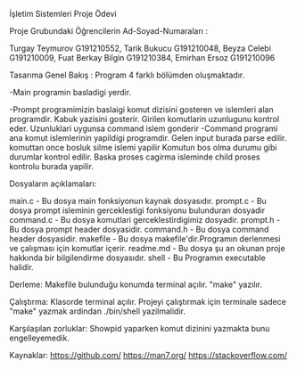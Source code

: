İşletim Sistemleri Proje Ödevi

Proje Grubundaki Öğrencilerin Ad-Soyad-Numaraları :

Turgay Teymurov G191210552,
Tarik Bukucu G191210048, 
Beyza Celebi G191210009, 
Fuat Berkay Bilgin G191210384,
Emirhan Ersoz G191210096
	
Tasarıma Genel Bakış :
Program 4 farklı bölümden oluşmaktadır.
	
	
-Main programin basladigi yerdir. 

-Prompt programimizin baslaigi komut dizisini gosteren ve islemleri alan programdir. 
	Kabuk yazisini gosterir. Girilen komutlarin uzunlugunu kontrol eder. 
	Uzunluklari uygunsa command islem gonderir
-Command programi ana komut islemlerinin yapildigi programdir. 
	Gelen input burada parse edilir. 
	komuttan once bosluk silme islemi yapilir
	Komutun bos olma durumu gibi durumlar kontrol edilir.
	Baska proses cagirma isleminde child proses kontrolu burada yapilir.
	
Dosyaların açıklamaları:

main.c - Bu dosya main fonksiyonun kaynak dosyasıdır.
prompt.c - Bu dosya prompt isleminin gerceklestigi fonksiyonu bulunduran dosyadir
command.c - Bu dosya komutlari gerceklestirdigimiz dosyadir.
prompt.h - Bu dosya prompt header dosyasidir.
command.h - Bu dosya command header dosyasidir.
makefile - Bu dosya makefile'dir.Programın derlenmesi ve çalışması için komutlar içerir.
readme.md - Bu dosya şu an okunan proje hakkında bir bilgilendirme dosyasıdır.
shell - Bu Programın executable halidir.
	
Derleme:
Makefile bulunduğu konumda terminal açılır. "make" yazılır.
	
Çalıştırma:
Klasorde terminal açılır. Projeyi çalıştırmak için terminale sadece "make" yazmak ardindan ./bin/shell yazilmalidir.

Karşılaşılan zorluklar:
Showpid yaparken komut dizinini yazmakta bunu engelleyemedik.
	
Kaynaklar:
https://github.com/
https://man7.org/
https://stackoverflow.com/

